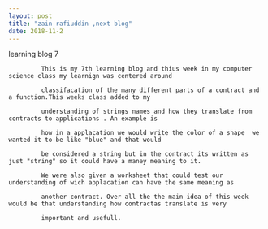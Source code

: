 ```yaml
---
layout: post
title: "zain rafiuddin ,next blog"
date: 2018-11-2
---
```

learning blog 7
             
             This is my 7th learning blog and thius week in my computer science class my learnign was centered around 
             
             classifacation of the many different parts of a contract and a function.This weeks class added to my
             
             understanding of strings names and how they translate from contracts to applications . An example is 
             
             how in a applacation we would write the color of a shape  we wanted it to be like "blue" and that would
             
             be considered a string but in the contract its written as just "string" so it could have a maney meaning to it.
             
             We were also given a worksheet that could test our understanding of wich applacation can have the same meaning as 
              
             another contract. Over all the the main idea of this week would be that understanding how contractas translate is very 
             
             important and usefull.
             
             
             
            

